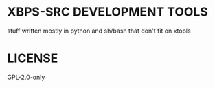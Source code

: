 XBPS-SRC DEVELOPMENT TOOLS
==========================

stuff written mostly in python and sh/bash that don't fit on xtools

LICENSE
=======

GPL-2.0-only
